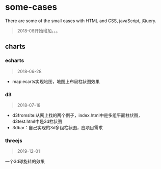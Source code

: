 # some-cases
There  are some of the small cases with HTML and CSS, javaScript, jQuery.

>2018-06开始增加。。。

##  charts 

### echarts

> 2018-06-28

* map:ecarts实现地图，地图上布局柱状图效果

### d3

>2018-07-18

* d3fromsite:从网上找的两个例子，index.html中是多组平面柱状图，d3test.html中是3d柱状图
* 3dbar：自己实现的3d多组柱状图，应项目需求

### threejs

> 2019-12-01

一个3d球旋转的效果